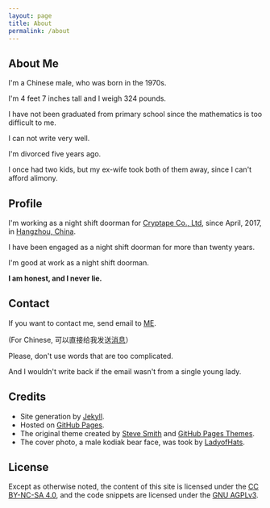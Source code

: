 ```yaml
---
layout: page
title: About
permalink: /about
---
```


## About Me

I'm a Chinese male, who was born in the 1970s.

I'm 4 feet 7 inches tall and I weigh 324 pounds.

I have not been graduated from primary school since the mathematics is too difficult to me.

I can not write very well.

I'm divorced five years ago.

I once had two kids, but my ex-wife took both of them away, since I can't afford alimony.

## Profile

I'm working as a night shift doorman for [Cryptape Co., Ltd], since April, 2017, in [Hangzhou, China].

I have been engaged as a night shift doorman for more than twenty years.

I'm good at work as a night shift doorman.

**I am honest, and I never lie.**

[Cryptape Co., Ltd]: https://www.cryptape.com/ "We Build Trust."
[Hangzhou, China]: https://www.google.com/maps/place/Block+A,+Huaxing+Times,+WenSanLu+DianZi+XinXi+JieQu,+Xihu+Qu,+Hangzhou+Shi,+Zhejiang+Sheng,+China,+310000 "Huaxing Times Square Block A"

## Contact

If you want to contact me, send email to [ME][My Email].

(For Chinese, 可以直接给我发送[消息]）

Please, don't use words that are too complicated.

And I wouldn't write back if the email wasn't from a single young lady.

[My Email]: mailto:Boyu%20Yang%20%3Cyangby%40cryptape.com%3E?subject=Hello%2C%20Boyu%20Yang!&body=%0A%0A%20%20%20%20--%20From%20Boyu%20Yang%27s%20GitHub%20Pages "Send an email to ME"
[消息]: http://mail.qq.com/cgi-bin/qm_share?t=qm_mailme&email=WyI6NTw5Ihs4KSIrLzorPnU4NDY "QQ 邮箱 -- 邮我"

## Credits

- Site generation by [Jekyll].
- Hosted on [GitHub Pages].
- The original theme created by [Steve Smith] and [GitHub Pages Themes].
- The cover photo, a male kodiak bear face, was took by [LadyofHats].

[Jekyll]: https://jekyllrb.com/ "Transform your plain text into static websites and blogs"
[GitHub Pages]: https://pages.github.com "Websites for you and your projects"
[Steve Smith]: https://github.com/orderedlist/modernist
[GitHub Pages Themes]: https://github.com/pages-themes/modernist
[LadyofHats]: https://commons.wikimedia.org/wiki/File:Male_kodiak_bear_face.JPG

## License

Except as otherwise noted,
the content of this site is licensed under the [CC BY-NC-SA 4.0],
and the code snippets are licensed under the [GNU AGPLv3].

[CC BY-NC-SA 4.0]: https://creativecommons.org/licenses/by-nc-sa/4.0/ "Creative Commons Attribution-NonCommercial-ShareAlike 4.0 International License"
[GNU AGPLv3]: https://www.gnu.org/licenses/agpl-3.0.html "GNU Affero General Public License Version 3"
